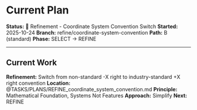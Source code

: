 # Current Plan

**Status:** 🔧 Refinement - Coordinate System Convention Switch
**Started:** 2025-10-24
**Branch:** refine/coordinate-system-convention
**Path:** B (standard)
**Phase:** SELECT → REFINE

---

## Current Work

**Refinement:** Switch from non-standard -X right to industry-standard +X right convention
**Location:** @TASKS/PLANS/REFINE_coordinate_system_convention.md
**Principle:** Mathematical Foundation, Systems Not Features
**Approach:** Simplify
**Next:** REFINE

